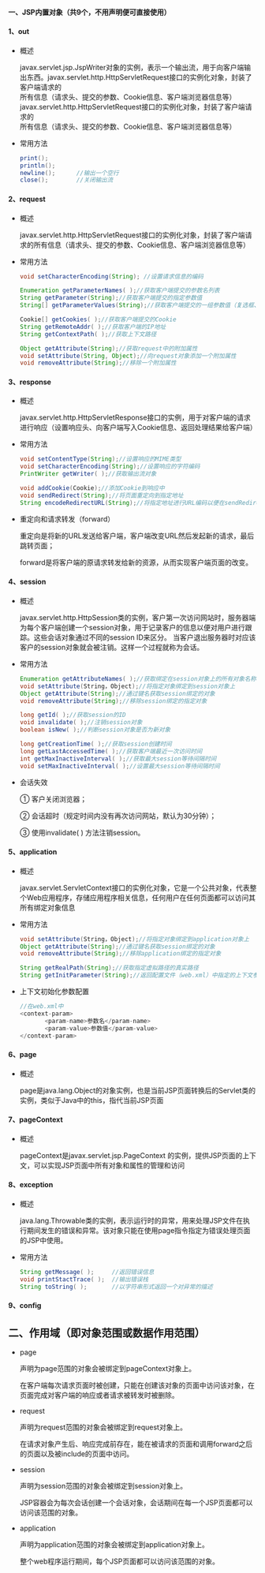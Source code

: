 #### 一、JSP内置对象（共9个，不用声明便可直接使用）

#### 1、out

- 概述
  
  javax.servlet.jsp.JspWriter对象的实例，表示一个输出流，用于向客户端输出东西。javax.servlet.http.HttpServletRequest接口的实例化对象，封装了客户端请求的  
  所有信息（请求头、提交的参数、Cookie信息、客户端浏览器信息等）javax.servlet.http.HttpServletRequest接口的实例化对象，封装了客户端请求的  
  所有信息（请求头、提交的参数、Cookie信息、客户端浏览器信息等）

- 常用方法
  
  ```java
  print();
  println();
  newline();      //输出一个空行
  close();        //关闭输出流
  ```

#### 2、request

- 概述
  
  javax.servlet.http.HttpServletRequest接口的实例化对象，封装了客户端请求的所有信息（请求头、提交的参数、Cookie信息、客户端浏览器信息等）

- 常用方法
  
  ```java
  void setCharacterEncoding(String); //设置请求信息的编码
  
  Enumeration getParameterNames( );//获取客户端提交的参数名列表
  String getParameter(String);//获取客户端提交的指定参数值
  String[] getParameterValues(String);//获取客户端提交的一组参数值（复选框、列表框）
  
  Cookie[] getCookies( );//获取客户端提交的Cookie
  String getRemoteAddr( );//获取客户端的IP地址
  String getContextPath( );//获取上下文路径
  
  Object getAttribute(String);//获取request中的附加属性
  void setAttribute(String, Object);//向request对象添加一个附加属性
  void removeAttribute(String);//移除一个附加属性
  ```

#### 3、response

- 概述
  
  javax.servlet.http.HttpServletResponse接口的实例，用于对客户端的请求进行响应（设置响应头、向客户端写入Cookie信息、返回处理结果给客户端）

- 常用方法
  
  ```java
  void setContentType(String);//设置响应的MIME类型
  void setCharacterEncoding(String);//设置响应的字符编码
  PrintWriter getWriter( );//获取输出流对象
  
  void addCookie(Cookie);//添加Cookie到响应中
  void sendRedirect(String);//将页面重定向到指定地址
  String encodeRedirectURL(String);//将指定地址进行URL编码以便在sendRedirect方法中使用
  ```

- 重定向和请求转发（forward）
  
  重定向是将新的URL发送给客户端，客户端改变URL然后发起新的请求，最后跳转页面；
  
  forward是将客户端的原请求转发给新的资源，从而实现客户端页面的改变。

#### 4、session

- 概述
  
  javax.servlet.http.HttpSession类的实例，客户第一次访问网站时，服务器端为每个客户端创建一个session对象，用于记录客户的信息以便对用户进行跟踪。这些会话对象通过不同的session ID来区分。 当客户退出服务器时对应该客户的session对象就会被注销。这样一个过程就称为会话。

- 常用方法
  
  ```java
  Enumeration getAttributeNames( );//获取绑定在session对象上的所有对象名称
  void setAttribute(String，Object);//将指定对象绑定到session对象上
  Object getAttribute(String);//通过键名获取session绑定的对象 
  void removeAttribute(String);//移除session绑定的指定对象
  
  long getId( );//获取session的ID
  void invalidate( );//注销session对象
  boolean isNew( );//判断session对象是否为新对象
  
  long getCreationTime( );//获取session创建时间
  long getLastAccessedTime( );//获取客户端最近一次访问时间
  int getMaxInactiveInterval( );//获取最大session等待间隔时间
  void setMaxInactiveInterval( );//设置最大session等待间隔时间
  ```

- 会话失效
  
  ① 客户关闭浏览器；
  
  ② 会话超时（规定时间内没有再次访问网站，默认为30分钟）；
  
  ③ 使用invalidate( ) 方法注销session。

#### 5、application

- 概述
  
  javax.servlet.ServletContext接口的实例化对象，它是一个公共对象，代表整个Web应用程序，存储应用程序相关信息，任何用户在任何页面都可以访问其所有绑定对象信息

- 常用方法
  
  ```java
  void setAttribute(String，Object);//将指定对象绑定到application对象上
  Object getAttribute(String);//通过键名获取session绑定的对象 
  void removeAttribute(String);//移除application绑定的指定对象
  
  String getRealPath(String);//获取指定虚拟路径的真实路径
  String getInitParameter(String);//返回配置文件（web.xml）中指定的上下文参数值
  ```

- 上下文初始化参数配置
  
  ```java
  //在web.xml中
  <context-param>
         <param-name>参数名</param-name>
         <param-value>参数值</param-value>
  </context-param>
  ```

#### 6、page

- 概述
  
  page是java.lang.Object的对象实例，也是当前JSP页面转换后的Servlet类的实例，类似于Java中的this，指代当前JSP页面

#### 7、pageContext

- 概述
  
  pageContext是javax.servlet.jsp.PageContext 的实例，提供JSP页面的上下文，可以实现JSP页面中所有对象和属性的管理和访问

#### 8、exception

- 概述
  
  java.lang.Throwable类的实例，表示运行时的异常，用来处理JSP文件在执行期间发生的错误和异常。该对象只能在使用page指令指定为错误处理页面的JSP中使用。

- 常用方法
  
  ```java
  String getMessage( );     //返回错误信息
  void printStactTrace( );  //输出错误栈
  String toString( );       //以字符串形式返回一个对异常的描述
  ```

#### 9、config



## 二、作用域（即对象范围或数据作用范围）

- page
  
  声明为page范围的对象会被绑定到pageContext对象上。
  
  在客户端每次请求页面时被创建，只能在创建该对象的页面中访问该对象，在页面完成对客户端的响应或者请求被转发时被删除。

- request
  
  声明为request范围的对象会被绑定到request对象上。
  
  在请求对象产生后、响应完成前存在，能在被请求的页面和调用forward之后的页面以及被include的页面中访问。

- session
  
  声明为session范围的对象会被绑定到session对象上。
  
  JSP容器会为每次会话创建一个会话对象，会话期间在每一个JSP页面都可以访问该范围的对象。

- application
  
  声明为application范围的对象会被绑定到application对象上。
  
  整个web程序运行期间，每个JSP页面都可以访问该范围的对象。






